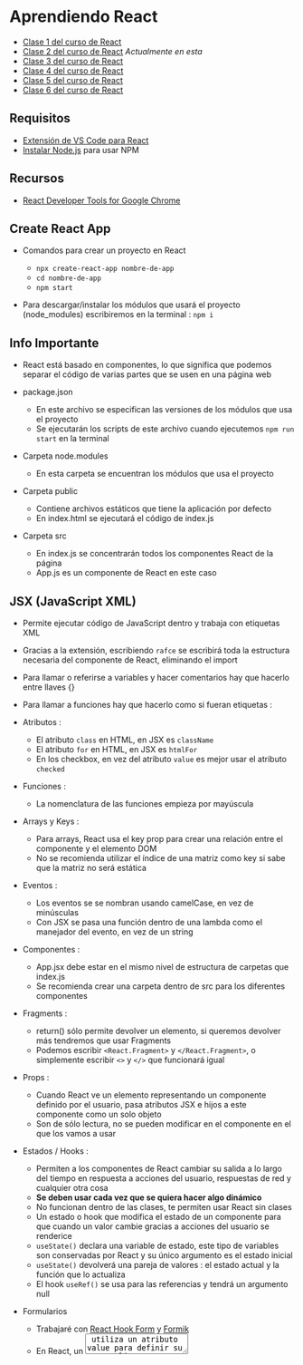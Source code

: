 # Aprendiendo React
- [Clase 1 del curso de React](https://bluuweb.github.io/desarrollo-web-bluuweb/18-01-react/)
- [Clase 2 del curso de React](https://bluuweb.github.io/desarrollo-web-bluuweb/18-02-react-formularios/) *Actualmente en esta*
- [Clase 3 del curso de React](https://bluuweb.github.io/desarrollo-web-bluuweb/18-03-react-todo/)
- [Clase 4 del curso de React](https://bluuweb.github.io/desarrollo-web-bluuweb/18-04-react-api/)
- [Clase 5 del curso de React](https://bluuweb.github.io/desarrollo-web-bluuweb/18-05-react-router/)
- [Clase 6 del curso de React](https://bluuweb.github.io/desarrollo-web-bluuweb/18-06-react-context/)


## Requisitos
- [Extensión de VS Code para React](https://marketplace.visualstudio.com/items?itemName=dsznajder.es7-react-js-snippets)
- [Instalar Node.js](https://nodejs.org/es/) para usar NPM


## Recursos
- [React Developer Tools for Google Chrome](https://chrome.google.com/webstore/detail/react-developer-tools/fmkadmapgofadopljbjfkapdkoienihi)


## Create React App
- Comandos para crear un proyecto en React
    - `npx create-react-app nombre-de-app`
    - `cd nombre-de-app`
    - `npm start`

- Para descargar/instalar los módulos que usará el proyecto (node_modules) escribiremos en la terminal : `npm i`


## Info Importante
- React está basado en componentes, lo que significa que podemos separar el código de varias partes que se usen en una página web

- package.json
    - En este archivo se especifican las versiones de los módulos que usa el proyecto
    - Se ejecutarán los scripts de este archivo cuando ejecutemos `npm run start` en la terminal

- Carpeta node.modules
    - En esta carpeta se encuentran los módulos que usa el proyecto

- Carpeta public
    - Contiene archivos estáticos que tiene la aplicación por defecto
    - En index.html se ejecutará el código de index.js

- Carpeta src
    - En index.js se concentrarán todos los componentes React de la página
    - App.js es un componente de React en este caso


## JSX (JavaScript XML)
- Permite ejecutar código de JavaScript dentro y trabaja con etiquetas XML

- Gracias a la extensión, escribiendo `rafce` se escribirá toda la estructura necesaria del componente de React, eliminando el import

- Para llamar o referirse a variables y hacer comentarios hay que hacerlo entre llaves {}

- Para llamar a funciones hay que hacerlo como si fueran etiquetas : <Componente/>

- Atributos :
    - El atributo `class` en HTML, en JSX es `className`
    - El atributo `for` en HTML, en JSX es `htmlFor`
    - En los checkbox, en vez del atributo `value` es mejor usar el atributo `checked`

- Funciones :
    - La nomenclatura de las funciones empieza por mayúscula

- Arrays y Keys :
    - Para arrays, React usa el key prop para crear una relación entre el componente y el elemento DOM
    - No se recomienda utilizar el índice de una matriz como key si sabe que la matriz no será estática

- Eventos :
    - Los eventos se se nombran usando camelCase, en vez de minúsculas
    - Con JSX se pasa una función dentro de una lambda como el manejador del evento, en vez de un string
    
- Componentes :
    - App.jsx debe estar en el mismo nivel de estructura de carpetas que index.js
    - Se recomienda crear una carpeta dentro de src para los diferentes componentes
    
- Fragments :
    - return() sólo permite devolver un elemento, si queremos devolver más tendremos que usar Fragments
    - Podemos escribir `<React.Fragment>` y `</React.Fragment>`, o simplemente escribir `<>` y `</>` que funcionará igual
    
- Props :
    - Cuando React ve un elemento representando un componente definido por el usuario, pasa atributos JSX e hijos a este componente como un solo objeto
    - Son de sólo lectura, no se pueden modificar en el componente en el que los vamos a usar

- Estados / Hooks :
    - Permiten a los componentes de React cambiar su salida a lo largo del tiempo en respuesta a acciones del usuario, respuestas de red y cualquier otra cosa
    - **Se deben usar cada vez que se quiera hacer algo dinámico**
    - No funcionan dentro de las clases, te permiten usar React sin clases
    - Un estado o hook que modifica el estado de un componente para que cuando un valor cambie gracias a acciones del usuario se renderice
    - `useState()` declara una variable de estado, este tipo de variables son conservadas por React y su único argumento es el estado inicial
    - `useState()` devolverá una pareja de valores : el estado actual y la función que lo actualiza
    - El hook `useRef()` se usa para las referencias y tendrá un argumento null
    
- Formularios
    - Trabajaré con [React Hook Form](https://react-hook-form.com/) y [Formik](https://formik.org/)
    - En React, un <textarea> utiliza un atributo value para definir su texto
    - Se le asocia un evento onSubmit al formulario para especificar las acciones a realizar
    - La etiqueta <input type="file" /> es un componente **no controlado**

- Formularios no controlados (Uncontrolled Forms) :
    - Los datos del formulario son manejados por el propio DOM
    - Para escribir un componente no controlado, se puede usar una referencia para obtener los valores del formulario desde el DOM
    - Las referencias proporcionan una forma de acceder a los nodos del DOM o a elementos React creados en el método de renderizado
    - Para usar los elementos se recomienda usar referencias en vez de un *GetElementById()* o un *QuerySelector()*
    - Se usa el hook `useRef()` para recoger los datos del form 

- Formularios controlados :
    - Los componentes React del formulario lo controlan con las entradas del usuario
    - Podremos controlar las entradas del usuario en tiempo real, usando nuevamente el hook `useState()`
